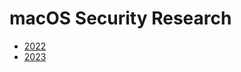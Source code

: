 # macOS Security Research

* [2022](https://github.com/0xmachos/macOS-Security-Research/blob/main/2022/macOS-Security-Research-2022.md)
* [2023](https://github.com/0xmachos/macOS-Security-Research/blob/main/2023/macOS-Security-Research-2023.md)

